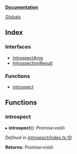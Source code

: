 **[Documentation](README.md)**

[Globals](README.md)

## Index

### Interfaces

* [IntrospectArgs](interfaces/introspectargs.md)
* [IntrospectionResult](interfaces/introspectionresult.md)

### Functions

* [introspect](README.md#introspect)

## Functions

###  introspect

▸ **introspect**(): *Promise‹void›*

*Defined in [introspect/index.ts:10](https://github.com/badbatch/graphql-box/blob/2d19c63/packages/cli/src/introspect/index.ts#L10)*

**Returns:** *Promise‹void›*